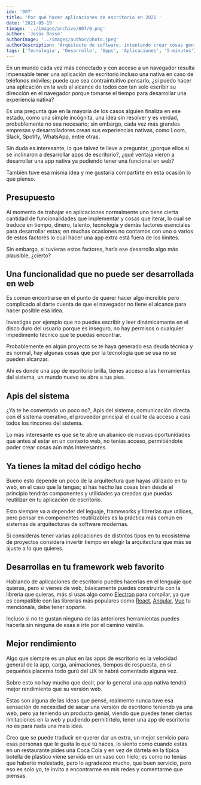 ```yaml
---
idx: '007'
title: 'Por qué hacer aplicaciones de escritorio en 2021 '
date: '2021-05-19'
timage: '../images/archive/007/0.png'
author: 'Jesús Bossa'
authorImage: '../images/author/photo.jpeg'
authorDescription: 'Arquitecto de software, intentando crear cosas geniales.'
tags: ['Tecnologia', 'Desarrollo', 'Apps', 'Aplicaciones', '5-minutos']
---
```


En un mundo cada vez más conectado y con acceso a un navegador resulta impensable tener una aplicación de escritorio incluso una nativa en caso de teléfonos móviles; puede que sea contraintuitivo pensarlo, ¿si puedo hacer una aplicación en la web al alcance de todos con tan solo escribir su dirección en el navegador porque tomarse el tiempo para desarrollar una experiencia nativa?

Es una pregunta que en la mayoría de los casos alguien finaliza en ese estado, como una simple incógnita, una idea sin resolver y es verdad, probablemente no sea necesario; sin embargo, cada vez más grandes empresas y desarrolladores crean sus experiencias nativas, como Loom, Slack, Spotify, WhatsApp, entre otras.

Sin duda es interesante, lo que talvez te lleve a preguntar, ¿porque ellos si se inclinaron a desarrollar apps de escritorio?, ¿qué ventaja vieron a desarrollar una app nativa ya pudiendo tener una funcional en web?

También tuve esa misma idea y me gustaría compartirte en esta ocasión lo que pienso.

## Presupuesto

Al momento de trabajar en aplicaciones normalmente uno tiene cierta cantidad de funcionalidades que implementar y cosas que iterar, lo cual se traduce en tiempo, dinero, talento, tecnología y demás factores esenciales para desarrollar estas; en muchas ocasiones no contamos con uno o varios de estos factores lo cual hacer una app extra está fuera de los límites.

Sin embargo, si tuvieras estos factores, haría ese desarrollo algo más plausible, ¿cierto?

## Una funcionalidad que no puede ser desarrollada en web

Es común encontrarse en el punto de querer hacer algo increíble pero complicado al darte cuenta de que el navegador no tiene el alcance para hacer posible esa idea.

Investigas por ejemplo que no puedes escribir y leer dinámicamente en el disco duro del usuario porque es inseguro, no hay permisos o cualquier impedimento técnico que te puedas encontrar.

Probablemente en algún proyecto se te haya generado esa deuda técnica y es normal, hay algunas cosas que por la tecnología que se usa no se pueden alcanzar.

Ahí es donde una app de escritorio brilla, tienes acceso a las herramientas del sistema, un mundo nuevo se abre a tus pies.

## Apis del sistema

¿Ya te he comentado un poco no?, Apis del sistema, comunicación directa con él sistema operativo, el proveedor principal el cual te da acceso a casi todos los rincones del sistema.

Lo más interesante es que se te abre un abanico de nuevas oportunidades que antes al estar en un contexto web, no tenías acceso, permitiéndote poder crear cosas aún más interesantes.

## Ya tienes la mitad del código hecho

Bueno esto depende un poco de la arquitectura que hayas utilizado en tu web, en el caso que la tengas; si has hecho las cosas bien desde el principio tendrás componentes y utilidades ya creadas que puedas reutilizar en tu aplicación de escritorio.

Esto siempre va a depender del leguaje, frameworks y librerías que utilices, pero pensar en componentes reutilizables es la práctica más común en sistemas de arquitecturas de software modernas.

Si consideras tener varias aplicaciones de distintos tipos en tu ecosistema de proyectos considera invertir tiempo en elegir la arquitectura que más se ajuste a lo que quieres.

## Desarrollas en tu framework web favorito

Hablando de aplicaciones de escritorio puedes hacerlas en el lenguaje que quieras, pero si vienes de web, básicamente puedes construirla con la librería que quieras, más si usas algo como <a target="_blank" href="https://www.electronjs.org/">Electron</a> para compilar, ya que es compatible con las librerías más populares como <a target="_blank" href="https://reactjs.org">React</a>, <a target="_blank" href="https://angular.io">Angular</a>, <a target="_blank" href="https://v3.vuejs.org">Vue</a> tu menciónala, debe tener soporte.

Incluso si no te gustan ninguna de las anteriores herramientas puedes hacerla sin ninguna de esas e irte por el camino vainilla.

## Mejor rendimiento

Algo que siempre es un plus en las apps de escritorio es la velocidad general de la app, carga, animaciones, tiempos de respuesta, en si pequeños placeres todo gurú del UX te habrá comentado alguna vez.

Sobre esto no hay mucho que decir, por lo general una app nativa tendrá mejor rendimiento que su versión web.

Estas son alguna de las ideas que pensé, realmente nunca tuve esa sensación de necesidad de sacar una versión de escritorio teniendo ya una web, pero ya teniendo un producto genial, viendo que puedes tener ciertas limitaciones en la web y pudiendo permitírtelo, tener una app de escritorio no es para nada una mala idea.

Creo que se puede traducir en querer dar un extra, un mejor servicio para esas personas que le gusta lo que tú haces, lo siento como cuando estás en un restaurante pides una Coca Cola y en vez de dártela en la típica botella de plástico viene servida en un vaso con hielo; es como no tenías que haberte molestado, pero lo agradezco mucho, que buen servicio, pero eso es solo yo, te invito a encontrarme en mis redes y comentarme que piensas.
